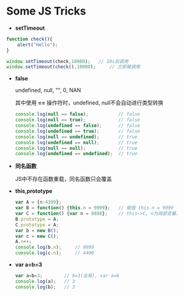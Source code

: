 # Some JS Tricks

* **setTimeout**

```javascript
function check(){
    alert("Hello");
}

window.setTimeout(check,10000);   // 10s后调用
window.setTimeout(check(),10000);     // 立即被调用
```

* **false**

    undefined, null, "", 0, NAN
    
    其中使用 **==** 操作符时，undefined, null不会自动进行类型转换
    ```javascript
    console.log(null == false);           // false
    console.log(null == true);            // false
    console.log(undefined == false);      // false
    console.log(undefined == true);       // false
    console.log(null == undefined);       // true
    console.log(undefined == null);       // true
    console.log(null == null);            // true
    console.log(undefined == undefined);  // true
    ```
    
* **同名函数**

    JS中不存在函数重载，同名函数只会覆盖
    
* **this,prototype**

    ```javascript
    var A = {n:4399};
    var B = function() {this.n = 9999};   // 赋值 this.n = 9999
    var C = function() {var n = 8888};    // this->C, n为局部变量，
    B.prototype = A;
    C.prototype = A;
    var b = new B();
    var c = new C();
    A.n++;
    console.log(b.n);     // 9999
    console.log(c.n);     // 4400
    ```
    
* **var a=b=3**

    ```javascript
    var a=b=3;        // b=3(全局), var a=b
    console.log(a);   // 3
    console.log(b);   // 3
    ```


    
